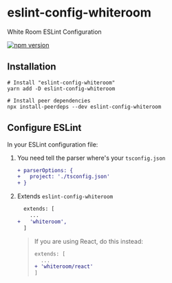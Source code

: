 # eslint-config-whiteroom

White Room ESLint Configuration

[![npm version](https://badge.fury.io/js/eslint-config-whiteroom.svg)](https://badge.fury.io/js/eslint-config-whiteroom)

## Installation

```
# Install "eslint-config-whiteroom"
yarn add -D eslint-config-whiteroom

# Install peer dependencies
npx install-peerdeps --dev eslint-config-whiteroom
```

## Configure ESLint

In your ESLint configuration file:

1. You need tell the parser where's your `tsconfig.json`

   ```diff
   + parserOptions: {
   +   project: './tsconfig.json'
   + }
   ```

2. Extends `eslint-config-whiteroom`

   ```diff
     extends: [
       ...
   +   'whiteroom',
     ]
   ```

   > If you are using React, do this instead:
   >
   > ```diff
   > extends: [
   >   ...
   > + 'whiteroom/react'
   > ]
   > ```
